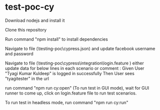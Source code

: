 # test-poc-cy

Download nodejs and install it 

Clone this repository 

Run command "npm install" to install dependencies 

Navigate to file (\testing-poc\cypress.json) and update facebook username and password  

Navigate to file (\testing-poc\cypress\integration\login.feature ) either update data for below lines in each scenario or comment :
Given User "Tyagi Kumar Kuldeep" is logged in successfully
Then User sees "tyagitester" in the url

run command "npm run cy:open" (To run test in GUI mode),
wait for GUI runner to come up,
click on login.feature file to run test scenarios.

To run test in headless mode, run command "npm run cy:run"
